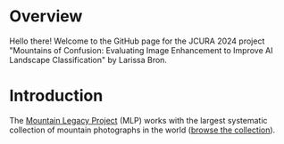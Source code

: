 # Overview
Hello there! Welcome to the GitHub page for the JCURA 2024 project "Mountains of Confusion: Evaluating Image Enhancement to Improve AI Landscape Classification" by Larissa Bron. 

# Introduction
The [Mountain Legacy Project](https://mountainlegacy.ca/) (MLP) works with the largest systematic collection of mountain photographs in the world ([browse the collection](https://explore.mountainlegacy.ca/)). 
